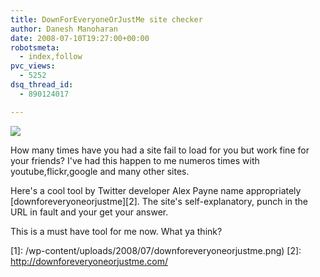 ```yaml
---
title: DownForEveryoneOrJustMe site checker
author: Danesh Manoharan
date: 2008-07-10T19:27:00+00:00
robotsmeta:
  - index,follow
pvc_views:
  - 5252
dsq_thread_id:
  - 890124017

---
```

![](/wp-content/uploads/2008/07/downforeveryoneorjustme.png)

How many times have you had a site fail to load for you but work fine for your friends? I've had this happen to me numeros times with youtube,flickr,google and many other sites.

Here's a cool tool by Twitter developer Alex Payne name appropriately [downforeveryoneorjustme][2]. The site's self-explanatory, punch in the URL in fault and your get your answer.

This is a must have tool for me now. What ya think?

 [1]: /wp-content/uploads/2008/07/downforeveryoneorjustme.png)
 [2]: http://downforeveryoneorjustme.com/